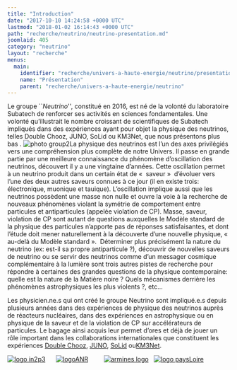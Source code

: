 ```yaml
---
title: "Introduction"
date: "2017-10-10 14:24:58 +0000 UTC"
lastmod: "2018-01-02 16:14:43 +0000 UTC"
path: "recherche/neutrino/neutrino-presentation.md"
joomlaid: 405
category: "neutrino"
layout: "recherche"
menus:
  main:
    identifier: "recherche/univers-a-haute-energie/neutrino/presentation"
    name: "Présentation"
    parent: "recherche/univers-a-haute-energie/neutrino"
---
```

Le groupe \`\`_Neutrino_'', constitué en 2016, est né de la volonté du laboratoire Subatech de renforcer ses activités en sciences fondamentales. Une volonté qu’illustrait le nombre croissant de scientifiques de Subatech impliqués dans des expériences ayant pour objet la physique des neutrinos, telles Double Chooz, JUNO, SoLid ou KM3Net, que nous présentons plus bas . ![photo group2](images/Recherche/neutrino/group/photo_group2.png "Some of the group members (Sept 2017) ")La physique des neutrinos est l’un des axes privilégiés vers une compréhension plus complète de notre Univers. Il passe en grande partie par une meilleure connaissance du phénomène d’oscillation des neutrinos, découvert il y a une vingtaine d’années. Cette oscillation permet à un neutrino produit dans un certain état de «  saveur »  d’évoluer vers l’une des deux autres saveurs connues à ce jour (il en existe trois: électronique, muonique et tauique). L’oscillation implique aussi que les neutrinos possèdent une masse non nulle et ouvre la voie à la recherche de nouveaux phénomènes violant la symétrie de comportement entre particules et antiparticules (appelée violation de CP). Masse, saveur, violation de CP sont autant de questions auxquelles le Modèle standard de la physique des particules n’apporte pas de réponses satisfaisantes, et dont l’étude doit mener naturellement à la découverte d’une nouvelle physique, « au-delà du Modèle standard ».  Déterminer plus précisément la nature du neutrino (ex: est-il sa propre antiparticule ?), découvrir de nouvelles saveurs de neutrino ou se servir des neutrinos comme d’un messager cosmique complémentaire à la lumière sont trois autres pistes de recherche pour répondre à certaines des grandes questions de la physique contemporaine: quelle est la nature de la Matière noire ? Quels mécanismes derrière les phénomènes astrophysiques les plus violents ?, etc... 

Les physicien.ne.s qui ont créé le groupe Neutrino sont impliqué.e.s depuis plusieurs années dans des expériences de physique des neutrinos auprès de réacteurs nucléaires, dans des expériences en astrophysique ou en physique de la saveur et de la violation de CP sur accélérateurs de particules. Le bagage ainsi acquis leur permet d’ores et déjà de jouer un rôle important dans les collaborations internationales que constituent les expériences [Double Chooz](/recherche/neutrino/doublechooz-fr), [JUNO](/recherche/neutrino/juno-experiment-fr), [SoLid](/recherche/neutrino/solid-2) ou[KM3Net](/recherche/neutrino/la-collaboration-km3net). 

[![logo in2p3](images/Recherche/neutrino/logo_in2p3.jpg)](http://www.in2p3.fr)      [![logoANR](images/Recherche/neutrino/logoANR.gif)](http://www.agence-nationale-recherche.fr)         [![armines logo](images/Recherche/neutrino/armines_logo.png)](https://www.armines.net)   [![logo paysLoire](images/Recherche/neutrino/logo_paysLoire.png)](http://www.paysdelaloire.fr)
